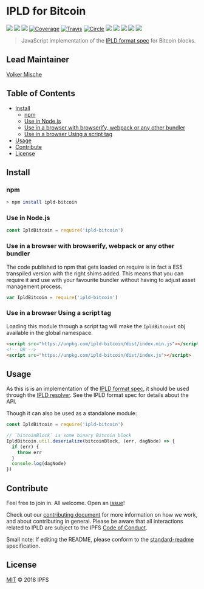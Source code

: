# IPLD for Bitcoin

[![](https://img.shields.io/badge/made%20by-Protocol%20Labs-blue.svg?style=flat-square)](http://ipn.io)
[![](https://img.shields.io/badge/project-IPLD-blue.svg?style=flat-square)](http://github.com/ipld/ipld)
[![](https://img.shields.io/badge/freenode-%23ipfs-blue.svg?style=flat-square)](http://webchat.freenode.net/?channels=%23ipfs)
[![Coverage](https://coveralls.io/repos/github/ipld/js-ipld-bitcoin/badge.svg?branch=master)](https://coveralls.io/github/ipld/js-ipld-bitcoin?branch=master)
[![Travis](https://travis-ci.org/ipld/js-ipld-bitcoin.svg?branch=master)](https://travis-ci.org/ipld/js-ipld-bitcoin)
[![Circle](https://circleci.com/gh/ipld/js-ipld-bitcoin.svg?style=svg)](https://circleci.com/gh/ipld/js-ipld-bitcoin)
[![](https://img.shields.io/badge/standard--readme-OK-green.svg?style=flat-square)](https://github.com/RichardLitt/standard-readme)
[![](https://david-dm.org/ipld/js-ipld-bitcoin.svg?style=flat-square)](https://david-dm.org/ipld/js-ipld-bitcoin)
[![](https://img.shields.io/badge/code%20style-standard-brightgreen.svg?style=flat-square)](https://github.com/feross/standard)
![](https://img.shields.io/badge/npm-%3E%3D3.0.0-orange.svg?style=flat-square)
![](https://img.shields.io/badge/Node.js-%3E%3D6.0.0-orange.svg?style=flat-square)

> JavaScript implementation of the [IPLD format spec](https://github.com/ipld/interface-ipld-format) for Bitcoin blocks.

## Lead Maintainer

[Volker Mische](https://github.com/vmx)

## Table of Contents

- [Install](#install)
  - [npm](#npm)
  - [Use in Node.js](#use-in-nodejs)
  - [Use in a browser with browserify, webpack or any other bundler](#use-in-a-browser-with-browserify-webpack-or-any-other-bundler)
  - [Use in a browser Using a script tag](#use-in-a-browser-using-a-script-tag)
- [Usage](#usage)
- [Contribute](#contribute)
- [License](#license)

## Install

### npm

```sh
> npm install ipld-bitcoin
```

### Use in Node.js

```JavaScript
const IpldBitcoin = require('ipld-bitcoin')
```

### Use in a browser with browserify, webpack or any other bundler

The code published to npm that gets loaded on require is in fact a ES5 transpiled version with the right shims added. This means that you can require it and use with your favourite bundler without having to adjust asset management process.

```JavaScript
var IpldBitcoin = require('ipld-bitcoin')
```

### Use in a browser Using a script tag

Loading this module through a script tag will make the `IpldBitcoint` obj available in the global namespace.

```html
<script src="https://unpkg.com/ipld-bitcoin/dist/index.min.js"></script>
<!-- OR -->
<script src="https://unpkg.com/ipld-bitcoin/dist/index.js"></script>
```

## Usage

As this is is an implementation of the [IPLD format spec](https://github.com/ipld/interface-ipld-format), it should be used through the [IPLD resolver](https://github.com/ipld/js-ipld-resolver). See the IPLD format spec for details about the API.

Though it can also be used as a standalone module:

```JavaScript
const IpldBitcoin = require('ipld-bitcoin')

// `bitcoinBlock` is some binary Bitcoin block
IpldBitcoin.util.deserialize(bitcoinBlock, (err, dagNode) => {
  if (err) {
    throw err
  }
  console.log(dagNode)
})
```

## Contribute

Feel free to join in. All welcome. Open an [issue](https://github.com/ipld/js-ipld-bitcoin/issues)!

Check out our [contributing document](https://github.com/ipld/ipld/blob/master/contributing.md) for more information on how we work, and about contributing in general. Please be aware that all interactions related to IPLD are subject to the IPFS [Code of Conduct](https://github.com/ipfs/community/blob/master/code-of-conduct.md).

Small note: If editing the README, please conform to the [standard-readme](https://github.com/RichardLitt/standard-readme) specification.

## License

[MIT](LICENSE) © 2018 IPFS
